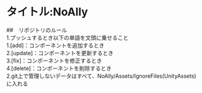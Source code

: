 # タイトル:NoAlly  

##　リポジトリのルール  
1.プッシュするとき以下の単語を文頭に乗せること  
   1.[add]：コンポーネントを追加するとき  
   2.[update]：コンポーネントを更新するとき  
   3.[fix]：コンポーネントを修正するとき  
   4.[delete]：コンポーネントを削除するとき  
2.git上で管理しないデータはすべて、NoAlly/Assets/IgnoreFiles(UnityAssets)に入れる
